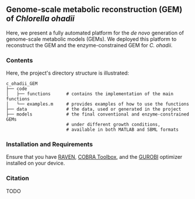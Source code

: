 ## Genome-scale metabolic reconstruction (GEM) of *Chlorella ohadii*

Here, we present a fully automated platform for the *de novo* generation of genome-scale metabolic models (GEMs). We deployed this platform to reconstruct the GEM and the enzyme-constrained GEM for *C. ohadii*.

### Contents
Here, the project's directory structure is illustrated: 
```
c_ohadii_GEM
├── code
│   ├── functions      # contains the implementation of the main functions
│   └── examples.m     # provides examples of how to use the functions
├── data               # the data, used or generated in the project
├── models             # the final conventional and enzyme-constrained GEMs
                       # under different growth conditions,
                       # available in both MATLAB and SBML formats
```

### Installation and Requirements
Ensure that you have [RAVEN](https://github.com/SysBioChalmers/RAVEN), [COBRA Toolbox](https://opencobra.github.io/cobratoolbox/stable/index.html), and the [GUROBI](https://www.gurobi.com/) optimizer installed on your device.

### Citation
TODO


